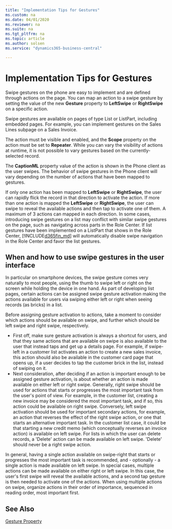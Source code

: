 ```yaml
---
title: "Implementation Tips for Gestures"
ms.custom: na
ms.date: 04/01/2020
ms.reviewer: na
ms.suite: na
ms.tgt_pltfrm: na
ms.topic: article
ms.author: solsen
ms.service: "dynamics365-business-central"

---
```


 

# Implementation Tips for Gestures
Swipe gestures on the phone are easy to implement and are defined through actions on the page. You can map an action to a swipe gesture by setting the value of the new **Gesture** property to **LeftSwipe** or **RightSwipe** on a specific action.

Swipe gestures are available on pages of type List or ListPart, including embedded pages. For example, you can implement gestures on the Sales Lines subpage on a Sales Invoice.

The action must be visible and enabled, and the **Scope** property on the action must be set to **Repeater**. While you can vary the visibility of actions at runtime, it is not possible to vary gestures based on the currently-selected record.

The **CaptionML** property value of the action is shown in the Phone client as the user swipes.
The behavior of swipe gestures in the Phone client will vary depending on the number of actions that have been mapped to gestures.

If only one action has been mapped to **LeftSwipe** or **RightSwipe**, the user can rapidly flick the record in that direction to activate the action. If more than one action is mapped the **LeftSwipe** or **RightSwipe**, the user can swipe to reveal the available actions and then tap to activate one of them. A maximum of 3 actions can mapped in each direction. In some cases, introducing swipe gestures on a list may conflict with similar swipe gestures on the page, such as navigating across parts in the Role Center. If list gestures have been implemented on a ListPart that shows in the Role Center, [!INCLUDE[d365fin_md](../includes/d365fin_md.md)] will automatically disable swipe navigation in the Role Center and favor the list gestures.

## When and how to use swipe gestures in the user interface
In particular on smartphone devices, the swipe gesture comes very naturally to most people, using the thumb to swipe left or right on the screen while holding the device in one hand. As part of developing list pages, certain actions can be assigned swipe gesture activation making the actions available for users via swiping either left or right when seeing records (as bricks) in a list.

Before assigning gesture activation to actions, take a moment to consider which actions should be available on swipe, and further which should be left swipe and right swipe, respectively. 
+ First off, make sure gesture activation is always a shortcut for users, and that they same actions that are available on swipe is also available to the user that instead taps and get up a details page. For example, if swipe-left in a customer list activates an action to create a new sales invoice, this action should also be available in the customer card page that opens up, if a user decides to tap the customer brick in the list, instead of swiping on it.
+ Next consideration, after deciding if an action is important enough to be assigned gesture activation, is about whether an action is made available on either left or right swipe. Generally, right swipe should be used for actions that starts or progresses the most important task from the user's point of view. For example, in the customer list, creating a new invoice may be considered the most important task, and if so, this action could be available on right swipe. Conversely, left swipe activation should be used for important secondary actions, for example, an action that reverses the effect of the right swipe action, or one that starts an alternative important task. In the customer list case, it could be that starting a new credit memo (which conceptually reverses an invoice action) is available on left swipe. For lists in which the user can delete records, a 'Delete' action can be made available on left swipe. 'Delete' should never be a right swipe action.
 
In general, having a single action available on swipe-right that starts or progresses the most important task is recommended, and - optionally - a single action is made available on left swipe. In special cases, multiple actions can be made available on either right or left swipe. In this case, the user's first swipe will reveal the available actions, and a second tap gesture is then needed to activate one of the actions. When using multiple actions on swipe, organize actions in their order of importance, sequenced in reading order, most important first.

## See Also
[Gesture Property](devenv-gesture-property.md) 
<!-- 
[Developing for the Microsoft [!INCLUDE[d365fin_md](../includes/d365fin_md.md)] Universal App](Developing-for-the-Microsoft-Dynamics-NAV-Universal-App.md)  
[Adding Actions to Pages](Adding-Actions-to-Pages.md) -->
